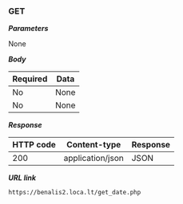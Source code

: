 ### GET 

_**Parameters**_

None

_**Body**_

| Required | Data | 
|----------|------|
| No       | None |
| No       | None |

_**Response**_

| HTTP code | Content-type     | Response |
|-----------|------------------|----------|
| 200       | application/json | JSON     |

_**URL link**_

```
https://benalis2.loca.lt/get_date.php

```